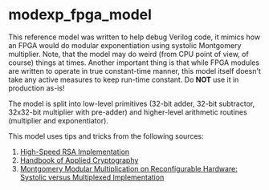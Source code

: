 # modexp_fpga_model

This reference model was written to help debug Verilog code, it mimics how an FPGA would do modular exponentiation using systolic Montgomery multiplier. Note, that the model may do weird (from CPU point of view, of course) things at times. Another important thing is that while FPGA modules are written to operate in true constant-time manner, this model itself doesn't take any active measures to keep run-time constant. Do **NOT** use it in production as-is!

The model is split into low-level primitives (32-bit adder, 32-bit subtractor, 32x32-bit multiplier with pre-adder) and higher-level arithmetic routines (multiplier and exponentiator).

This model uses tips and tricks from the following sources:
1. [High-Speed RSA Implementation](ftp://ftp.rsasecurity.com/pub/pdfs/tr201.pdf)
2. [Handbook of Applied Cryptography](http://cacr.uwaterloo.ca/hac/)
3. [Montgomery Modular Multiplication on Reconfigurable Hardware: Systolic versus Multiplexed Implementation](https://www.hindawi.com/journals/ijrc/2011/127147/)
